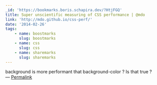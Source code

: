 ```yaml
---
_id: 'https://bookmarks.boris.schapira.dev/?HtjFGQ'
title: Super unscientific measuring of CSS performance | @mdo
link: 'http://mdo.github.io/css-perf/'
date: '2014-02-26'
tags:
    - name: boostmarks
      slug: boostmarks
    - name: css
      slug: css
    - name: sharemarks
      slug: sharemarks
---
```


background is more performant that background-color ? Is that true ? <br>&#8212;
<a href="https://bookmarks.boris.schapira.dev/?HtjFGQ" title="Permalink">Permalink</a>
